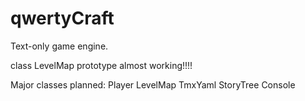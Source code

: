 # qwertyCraft
Text-only game engine.

class LevelMap prototype almost working!!!!

Major classes planned:
  Player
  LevelMap
	TmxYaml
  StoryTree
  Console
